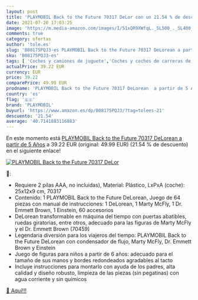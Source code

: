 ```yaml
---
layout: post
title: 'PLAYMOBIL Back to the Future 70317 DeLor con un 21.54 % de descuento'
date: 2021-07-20 17:03:25
image: 'https://m.media-amazon.com/images/I/51xQR9XWfqL._SL500_._SL400_.jpg'
comments: true
category: ofertas
author: 'tole.es'
slug: 'B08175PQJ3-es PLAYMOBIL Back to the Future 70317 DeLorean a partir de 5...'
sku: 'B08175PQJ3-es'
tags: [ 'Coches y camiones de juguete','Coches y coches de carreras de juguete para niños','Juguetes','Juguetes y juegos','Vehículos de juguete para niños','playmobil', ]
actualPrice: 39.22 EUR
currency: EUR
price: 39.22
comparePrice: 49.99 EUR
prodname: 'PLAYMOBIL Back to the Future 70317 DeLorean  a partir de 5 Años'
country: 'es'
flag: '🇪🇸'
brand: 'PLAYMOBIL'
buyurl: 'https://www.amazon.es/dp/B08175PQJ3/?tag=tolees-21'
descuento: '21.54'
average: '40.7141883116883'
---
```


En este momento está [PLAYMOBIL Back to the Future 70317 DeLorean  a partir de 5 Años](https://www.amazon.es/dp/B08175PQJ3/?tag=tolees-21) a 39.22 EUR (original: 49.99 EUR) (21.54 %  de descuento) en el siguiente enlace!

[![PLAYMOBIL Back to the Future 70317 DeLor](https://m.media-amazon.com/images/I/51xQR9XWfqL._SL500_._SL400_.jpg)](https://www.amazon.es/dp/B08175PQJ3/?tag=tolees-21)

🔎:

- Requiere 2 pilas AAA, no incluidas), Material: Plástico, LxPxA (coche): 25x12x9 cm, 70317
- Contenido: 1 PLAYMOBIL Back to the Future DeLorean, Juego de 64 piezas con manual de instrucciones: 1 DeLorean, 1 Marty McFly, 1 Dr. Emmett Brown, 1 Einstein, 60 accesorios
- DeLorean transformable en máquina del tiempo con puertas abatibles, ruedas giratorias, entre otros, adecuado para las figuras de Marty McFly y el Dr. Emmett Brown (70459)
- Legendaria diversión para los viajeros del tiempo: PLAYMOBIL Back to the Future DeLorean con condensador de flujo, Marty McFly, Dr. Emmett Brown y Einstein
- Juego de figuras para niños a partir de 6 años: adecuado para el tamaño de sus manos y bordes redondeados agradables al tacto
- Incluye instrucciones para montarlo con ayuda de los padres, alta calidad y diseño robusto, limpieza de las piezas (sin pegatinas) con agua corriente y sin químicos

[🛒 Aquí!!!](https://www.amazon.es/dp/B08175PQJ3/?tag=tolees-21)

